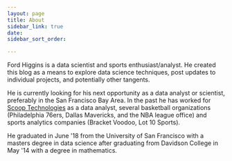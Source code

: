 ```yaml
---
layout: page
title: About
sidebar_link: true
date: 
sidebar_sort_order: 

---
```

Ford Higgins is a data scientist and sports enthusiast/analyst. He created this blog as a means to explore data science techniques, post updates to individual projects, and potentially other tangents.

He is currently looking for his next opportunity as a data analyst or scientist, preferably in the San Francisco Bay Area. In the past he has worked for [Scoop Technologies](takescoop.com) as a data analyst, several basketball organizations (Philadelphia 76ers, Dallas Mavericks, and the NBA league office) and sports analytics companies (Bracket Voodoo, Lot 10 Sports).

He graduated in June '18 from the University of San Francisco with a masters degree in data science after graduating from Davidson College in May '14 with a degree in mathematics.
